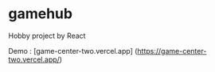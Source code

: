 # gamehub

Hobby project by React

Demo : [game-center-two.vercel.app] (https://game-center-two.vercel.app/)
